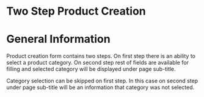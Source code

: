 Two Step Product Creation
=========================

General Information
===================
Product creation form contains two steps.
On first step there is an ability to select a product category.
On second step rest of fields are available for filling and selected category will be displayed under page sub-title.

Category selection can be skipped on first step.
In this case on second step under page sub-title will be an information that category was not selected.
